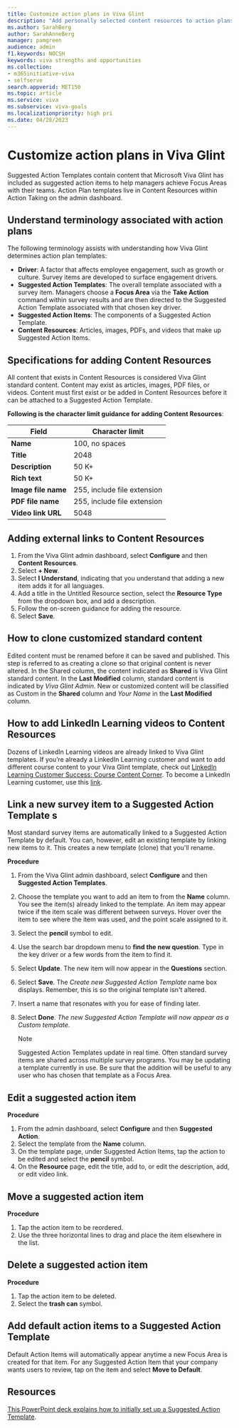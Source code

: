 ```yaml
---
title: Customize action plans in Viva Glint   
description: "Add personally selected content resources to action plans for your managers to use with their teams."
ms.author: SarahBerg
author: SarahAnneBerg
manager: pamgreen
audience: admin
f1.keywords: NOCSH
keywords: viva strengths and opportunities
ms.collection:  
- m365initiative-viva
- selfserve 
search.appverid: MET150 
ms.topic: article
ms.service: viva
ms.subservice: viva-goals
ms.localizationpriority: high pri
ms.date: 04/28/2023
---
```


# Customize action plans in Viva Glint    

Suggested Action Templates contain content that Microsoft Viva Glint has included as suggested action items to help managers achieve Focus Areas with their teams. Action Plan templates live in Content Resources within Action Taking on the admin dashboard. 

## Understand terminology associated with action plans 

The following terminology assists with understanding how Viva Glint determines action plan templates: 

- **Driver**: A factor that affects employee engagement, such as growth or culture. Survey items are developed to surface engagement drivers.
- **Suggested Action Templates**: The overall template associated with a survey item. Managers choose a **Focus Area** via the **Take Action** command within survey results and are then directed to the Suggested Action Template associated with that chosen key driver.
- **Suggested Action Items**: The components of a Suggested Action Template. 
- **Content Resources**: Articles, images, PDFs, and videos that make up Suggested Action Items. 

## Specifications for adding Content Resources 

All content that exists in Content Resources is considered Viva Glint standard content. Content may exist as articles, images, PDF files, or videos. Content must first exist or be added in Content Resources before it can be attached to a Suggested Action Template.

**Following is the character limit guidance for adding Content Resources**: 

| **Field** | **Character limit** | 
|---|---|
| **Name** | 100, no spaces |
| **Title** | 2048|
| **Description** | 50 K+ |
| **Rich text** | 50 K+ |
| **Image file name** | 255, include file extension |
| **PDF file name** | 255, include file extension |
| **Video link URL** | 5048 |

## Adding external links to Content Resources 

1. From the Viva Glint admin dashboard, select **Configure** and then **Content Resources**. 
1. Select **+ New**. 
1. Select **I Understand**, indicating that you understand that adding a new item adds it for all languages. 
1. Add a title in the Untitled Resource section, select the **Resource Type** from the dropdown box, and add a description. 
1. Follow the on-screen guidance for adding the resource. 
1. Select **Save**. 

## How to clone customized standard content 

Edited content must be renamed before it can be saved and published. This step is referred to as creating a clone so that original content is never altered. In the Shared column, the content indicated as **Shared** is Viva Glint standard content. In the **Last Modified** column, standard content is indicated by *Viva Glint Admin*. New or customized content will be classified as Custom in the **Shared** column and *Your Name* in the **Last Modified** column.

## How to add LinkedIn Learning videos to Content Resources 

Dozens of LinkedIn Learning videos are already linked to Viva Glint templates. If you’re already a LinkedIn Learning customer and want to add different course content to your Viva Glint template, check out [LinkedIn Learning Customer Success: Course Content Corner](https://learning.linkedin.com/customer-success-center/linkedin-learning-course-content-corner?lr=1). To become a LinkedIn Learning customer, use this [link](https://learning.linkedin.com/).  

## Link a new survey item to a Suggested Action Template s

Most standard survey items are automatically linked to a Suggested Action Template by default. You can, however, edit an existing template by linking new items to it. This creates a new template (clone) that you'll rename. 

**Procedure**

1. From the Viva Glint admin dashboard, select **Configure** and then **Suggested Action Templates**. 
1. Choose the template you want to add an item to from the **Name** column. You see the item(s) already linked to the template. An item may appear twice if the item scale was different between surveys. Hover over the item to see where the item was used, and the point scale assigned to it. 
1. Select the **pencil** symbol to edit. 
1. Use the search bar dropdown menu to **find the new question**. Type in the key driver or a few words from the item to find it.
1. Select **Update**. The new item will now appear in the **Questions** section.
1. Select **Save**. The *Create new Suggested Action Template* name box displays. Remember, this is so the original template isn't altered.
1. Insert a name that resonates with you for ease of finding later. 
1. Select **Done**. *The new Suggested Action Template will now appear as a Custom template*.


   > [!NOTE]
   >Suggested Action Templates update in real time. Often standard survey items are shared across multiple survey programs. You may be updating a template currently in use. Be sure that the addition will be useful to any user who has chosen that template as a Focus Area. 

## Edit a suggested action item 
   
**Procedure**

1. From the admin dashboard, select **Configure** and then **Suggested Action**.  
1. Select the template from the **Name** column. 
1. On the template page, under Suggested Action Items, tap the action to be edited and select the **pencil** symbol. 
1. On the **Resource** page, edit the title, add to, or edit the description, add, or edit video link. 

## Move a suggested action item 

**Procedure**

1. Tap the action item to be reordered. 
1. Use the three horizontal lines to drag and place the item elsewhere in the list.  

## Delete a suggested action item
  
**Procedure**

1. Tap the action item to be deleted. 
1. Select the **trash can** symbol. 

## Add default action items to a Suggested Action Template 

Default Action Items will automatically appear anytime a new Focus Area is created for that item. For any Suggested Action Item that your company wants users to review, tap on the item and select **Move to Default**.

## Resources

[This PowerPoint deck explains how to initially set up a Suggested Action Template](https://app.us1.glintinc.com/session/auth?RelayState=insided:SAMLRequest%3DnVNNj9owEP0rke%252F5hLLUIiAKqoq0bSNIe9jLyjjDYimxU48D9N93kpCWQ5cDp1gzb%252BbNezOZLS5V6Z3AojI6ZXEQscV8hqIqa75s3FFv4VcD6DyCaeRdImWN1dwIVMi1qAC5k3y3%252FPrMkyDitTXOSFMyb7NO2es%252BSsbw8QmmMJ6OnyaHidwXzPs5EFIFAREb2Gh0QjsKRcnIj8Z%252BHOXxBz6K%252BWgaTKPJC%252FOya%252BtPShdKv92fY9%252BDkH%252FJ88zPvu9y5q1JidLCddRH52rkYShqFbyVSlNGBtJUbSDEo7BQhK3eJLS9BwsEe1ISaIyTKsBuilRppBcJWiIl274ro7GpwO567I%252Ft8z8mROM36J%252Bpl58ELe%252B1vqcluztC4nOkjPV74J079mYB93WLYRI271T5oH2sZ%252BFNr2HB36h4s85MqeTvRxb82dhKuPfRcRB3EVX4hw7KG401SHVQnWdlac4rC8JBypxtgIXDZNerg6K7QfLUweWhG1yZqhZWYbtwuAjpBldvG69KMm0Lh0c8vguTXLatKZzR52xs0Z4wSBKWW0FeGOuum%252FnfPPM%252B944df7O3%252F%252Bn8Dw%253D%253D&isPassive=false). 